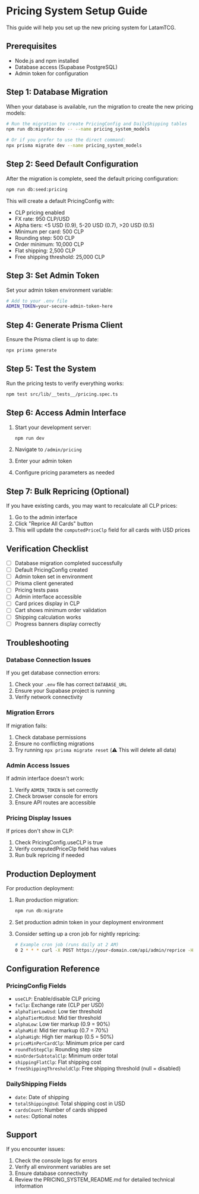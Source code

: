 # Pricing System Setup Guide

This guide will help you set up the new pricing system for LatamTCG.

## Prerequisites

- Node.js and npm installed
- Database access (Supabase PostgreSQL)
- Admin token for configuration

## Step 1: Database Migration

When your database is available, run the migration to create the new pricing models:

```bash
# Run the migration to create PricingConfig and DailyShipping tables
npm run db:migrate:dev -- --name pricing_system_models

# Or if you prefer to use the direct command:
npx prisma migrate dev --name pricing_system_models
```

## Step 2: Seed Default Configuration

After the migration is complete, seed the default pricing configuration:

```bash
npm run db:seed:pricing
```

This will create a default PricingConfig with:
- CLP pricing enabled
- FX rate: 950 CLP/USD
- Alpha tiers: <5 USD (0.9), 5-20 USD (0.7), >20 USD (0.5)
- Minimum per card: 500 CLP
- Rounding step: 500 CLP
- Order minimum: 10,000 CLP
- Flat shipping: 2,500 CLP
- Free shipping threshold: 25,000 CLP

## Step 3: Set Admin Token

Set your admin token environment variable:

```bash
# Add to your .env file
ADMIN_TOKEN=your-secure-admin-token-here
```

## Step 4: Generate Prisma Client

Ensure the Prisma client is up to date:

```bash
npx prisma generate
```

## Step 5: Test the System

Run the pricing tests to verify everything works:

```bash
npm test src/lib/__tests__/pricing.spec.ts
```

## Step 6: Access Admin Interface

1. Start your development server:
   ```bash
   npm run dev
   ```

2. Navigate to `/admin/pricing`
3. Enter your admin token
4. Configure pricing parameters as needed

## Step 7: Bulk Repricing (Optional)

If you have existing cards, you may want to recalculate all CLP prices:

1. Go to the admin interface
2. Click "Reprice All Cards" button
3. This will update the `computedPriceClp` field for all cards with USD prices

## Verification Checklist

- [ ] Database migration completed successfully
- [ ] Default PricingConfig created
- [ ] Admin token set in environment
- [ ] Prisma client generated
- [ ] Pricing tests pass
- [ ] Admin interface accessible
- [ ] Card prices display in CLP
- [ ] Cart shows minimum order validation
- [ ] Shipping calculation works
- [ ] Progress banners display correctly

## Troubleshooting

### Database Connection Issues
If you get database connection errors:
1. Check your `.env` file has correct `DATABASE_URL`
2. Ensure your Supabase project is running
3. Verify network connectivity

### Migration Errors
If migration fails:
1. Check database permissions
2. Ensure no conflicting migrations
3. Try running `npx prisma migrate reset` (⚠️ This will delete all data)

### Admin Access Issues
If admin interface doesn't work:
1. Verify `ADMIN_TOKEN` is set correctly
2. Check browser console for errors
3. Ensure API routes are accessible

### Pricing Display Issues
If prices don't show in CLP:
1. Check PricingConfig.useCLP is true
2. Verify computedPriceClp field has values
3. Run bulk repricing if needed

## Production Deployment

For production deployment:

1. Run production migration:
   ```bash
   npm run db:migrate
   ```

2. Set production admin token in your deployment environment

3. Consider setting up a cron job for nightly repricing:
   ```bash
   # Example cron job (runs daily at 2 AM)
   0 2 * * * curl -X POST https://your-domain.com/api/admin/reprice -H "x-admin-token: your-token"
   ```

## Configuration Reference

### PricingConfig Fields
- `useCLP`: Enable/disable CLP pricing
- `fxClp`: Exchange rate (CLP per USD)
- `alphaTierLowUsd`: Low tier threshold
- `alphaTierMidUsd`: Mid tier threshold
- `alphaLow`: Low tier markup (0.9 = 90%)
- `alphaMid`: Mid tier markup (0.7 = 70%)
- `alphaHigh`: High tier markup (0.5 = 50%)
- `priceMinPerCardClp`: Minimum price per card
- `roundToStepClp`: Rounding step size
- `minOrderSubtotalClp`: Minimum order total
- `shippingFlatClp`: Flat shipping cost
- `freeShippingThresholdClp`: Free shipping threshold (null = disabled)

### DailyShipping Fields
- `date`: Date of shipping
- `totalShippingUsd`: Total shipping cost in USD
- `cardsCount`: Number of cards shipped
- `notes`: Optional notes

## Support

If you encounter issues:
1. Check the console logs for errors
2. Verify all environment variables are set
3. Ensure database connectivity
4. Review the PRICING_SYSTEM_README.md for detailed technical information
